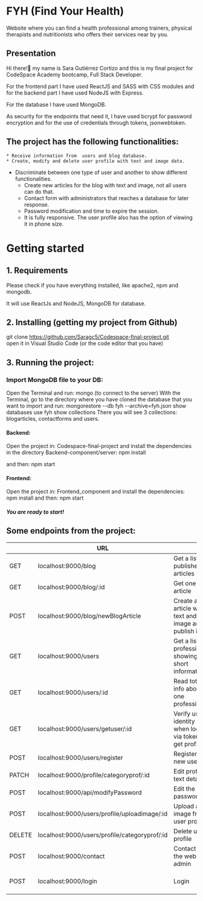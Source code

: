 # FYH (Find Your Health)
Website where you can find a health professional among trainers, physical therapists and nutritionists who offers their services near by you.

## Presentation
Hi there!👋 my name is Sara Gutiérrez Cortizo and this is my final project for CodeSpace Academy bootcamp, Full Stack Developer.

For the frontend part I have used ReactJS and SASS with CSS modules and for the backend part I have used NodeJS with Express.

For the database I have used MongoDB.

As security for the endpoints that need it, I have used bcrypt for password encryption and for the use of credentials through tokens, jsonwebtoken.


## The project has the following functionalities:
	* Receive information from  users and blog database. 
 	* Create, modify and delete user profile with text and image data.
  * Discriminate between one type of user and another to show different functionalities.
 	* Create new articles for the blog with text and image, not all users can do that.
 	* Contact form with administrators that reaches a database  for later response.
 	* Password modification and time to expire the session.
 	* It is fully responsive. The user profile also has the option of viewing it in phone size.

# Getting started
## 1. Requirements
Please check if you have everything installed, like apache2, npm and mongodb.

It will use ReactJs and NodeJS, MongoDB for database.
## 2. Installing (getting my project from Github)
  git clone https://github.com/Saragc5/Codespace-final-project.git  
  open it in Visual Studio Code (or the code editor that you have)

## 3. Running the project:
### Import MongoDB file to your DB:
Open the Terminal and run: mongo (to connect to the server) 
With the Terminal, go to the directory where you have cloned the database that you want to import and run:
	mongorestore --db fyh --archive=fyh.json
	show databases
	use fyh
	show collections
There you will see 3 collections: blogarticles, contactforms and users.

#### Backend:
Open the project in: Codespace-final-project and install the dependencies in the directory Backend-component/server:
npm install
 
and then:
npm start

#### Frontend:
Open the project in: Frontend_component and install the dependencies:
npm install
and then:
npm start

##### You are ready to start!

## Some endpoints from the project:


|        | URL                                           |                                                            | ROLE              |
|--------|-----------------------------------------------|------------------------------------------------------------|-------------------|
| GET    | localhost:9000/blog                           | Get a list of published articles                           | Public            |
| GET    | localhost:9000/blog/:id                       | Get one article                                            | Public            |
| POST   | localhost:9000/blog/newBlogArticle            | Create a new article with text and image and publish it    | User Prof & Admin |
| GET    | localhost:9000/users                          | Get a list of professionals showing a short information    | User & Admin      |
| GET    | localhost:9000/users/:id                      | Read total info about one professional                     | User & Admin      |
| GET    | localhost:9000/users/getuser/:id              | Verify user identity when log in via token and get profile | User & Admin      |
| POST   | localhost:9000/users/register                 | Register a new user                                        | Public            |
| PATCH  | localhost:9000/profile/categoryprof/:id       | Edit profile text details                                  | User              |
| POST   | localhost:9000/api/modifyPassword             | Edit the password                                          | User              |
| POST   | localhost:9000/users/profile/uploadimage/:id  | Upload an image from user profile                          | User              |
| DELETE | localhost:9000/users/profile/categoryprof/:id | Delete user profile                                        | User              |
| POST   | localhost:9000/contact                        | Contact to the website admin                               | Public            |
| POST   | localhost:9000/login                          | Login                                                      | User & Admin      |
